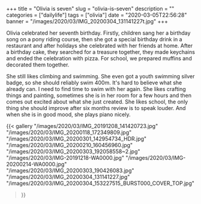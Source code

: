 +++
title = "Olivia is seven"
slug = "olivia-is-seven"
description = ""
categories = ["dailylife"]
tags = ["olivia"]
date = "2020-03-05T22:56:28"
banner = "/images/2020/03/IMG_20200304_131141227t.jpg"
+++

Olivia celebrated her seventh birthday. Firstly, children sang her a birthday song on a pony riding course, then she got a special birthday drink in a restaurant and after holidays she celebrated with her friends at home. After a birthday cake, they searched for a treasure together, they made keychains and ended the celebration with pizza. For school, we prepared muffins and decorated them together.

She still likes climbing and swimming. She even got a youth swimming silver badge, so she should reliably swim 400m. It's hard to believe what she already can. I need to find time to swim with her again. She likes crafting things and painting, sometimes she is in her room for a few hours and then comes out excited about what she just created. She likes school, the only thing she should improve after six months review is to speak louder. And when she is in good mood, she plays piano nicely.

{{< gallery
  "/images/2020/03/IMG_20191208_141420723.jpg"
  "/images/2020/03/IMG_20200118_172349809.jpg"
  "/images/2020/03/IMG_20200301_142954734_HDR.jpg"
  "/images/2020/03/IMG_20200210_160456960.jpg"
  "/images/2020/03/IMG_20200303_192058558~2.jpg"
  "/images/2020/03/IMG-20191218-WA0000.jpg"
  "/images/2020/03/IMG-20200214-WA0000.jpg"
  "/images/2020/03/IMG_20200303_190426083.jpg"
  "/images/2020/03/IMG_20200304_131141227.jpg"
  "/images/2020/03/IMG_20200304_153227515_BURST000_COVER_TOP.jpg"
>}}
